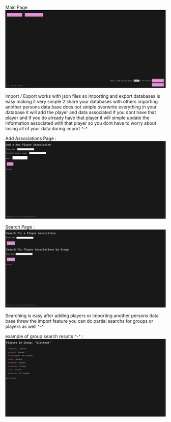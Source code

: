 Main Page
![mainpage](https://raw.githubusercontent.com/MeganByte72/images-for-player-association-manager/refs/heads/main/Screenshot%20From%202025-05-09%2015-20-25.png)

Import / Export works with json files so importing and export databases is easy making it very simple 2 share your databases with others importing another persons data base does not simple overwrite everything in your database it will add the player and data associated if you dont have that player and if you do already have that player it will simple update the information associated with that player so you dont have to worry about losing all of your data during import ^-^

Add Associations Page : 
![associationspage](https://raw.githubusercontent.com/MeganByte72/images-for-player-association-manager/refs/heads/main/Screenshot%20From%202025-05-09%2015-25-11.png)

Search Page :
![searchpage](https://raw.githubusercontent.com/MeganByte72/images-for-player-association-manager/refs/heads/main/Screenshot%20From%202025-05-09%2015-28-01.png)

Searching is easy after adding players or importing another persons data base threw the import feature you can do partial searchs for groups or players as well ^-^

example of group search results ^-^ : 
![searchresults](https://raw.githubusercontent.com/MeganByte72/images-for-player-association-manager/refs/heads/main/Screenshot%20From%202025-05-09%2015-32-38.png)
